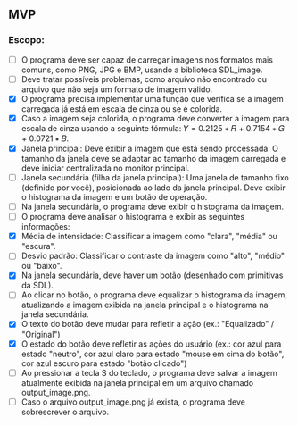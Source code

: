 ## MVP

### Escopo:

- [ ] O programa deve ser capaz de carregar imagens nos formatos mais comuns, como PNG, JPG e BMP, usando a biblioteca SDL_image.
- [ ] Deve tratar possíveis problemas, como arquivo não encontrado ou arquivo que não seja um formato de imagem válido.
- [x] O programa precisa implementar uma função que verifica se a imagem carregada já está em escala de cinza ou se é colorida.
- [x] Caso a imagem seja colorida, o programa deve converter a imagem para escala de cinza usando a seguinte fórmula: 𝑌 = 0.2125 ∗ 𝑅 + 0.7154 ∗ 𝐺 + 0.0721 ∗ 𝐵.
- [x] Janela principal: Deve exibir a imagem que está sendo processada. O tamanho da janela deve se adaptar ao tamanho da imagem carregada e deve iniciar centralizada no monitor principal.
- [ ] Janela secundária (filha da janela principal): Uma janela de tamanho fixo (definido por você), posicionada ao lado da janela principal. Deve exibir o histograma da imagem e um botão de operação.
- [ ] Na janela secundária, o programa deve exibir o histograma da imagem.
- [ ] O programa deve analisar o histograma e exibir as seguintes informações:
- [x] Média de intensidade: Classificar a imagem como "clara", "média" ou "escura".
- [ ] Desvio padrão: Classificar o contraste da imagem como "alto", "médio" ou "baixo".
- [x] Na janela secundária, deve haver um botão (desenhado com primitivas da SDL).
- [ ] Ao clicar no botão, o programa deve equalizar o histograma da imagem, atualizando a imagem exibida na janela principal e o histograma na janela secundária.
- [x] O texto do botão deve mudar para refletir a ação (ex.: "Equalizado" / "Original")
- [x] O estado do botão deve refletir as ações do usuário (ex.: cor azul para estado "neutro", cor azul claro para estado "mouse em cima do botão", cor azul escuro para estado "botão clicado")
- [ ] Ao pressionar a tecla S do teclado, o programa deve salvar a imagem atualmente exibida na janela principal em um arquivo chamado output_image.png.
- [ ] Caso o arquivo output_image.png já exista, o programa deve sobrescrever o arquivo.
